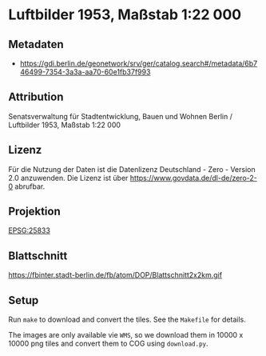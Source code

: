 Luftbilder 1953, Maßstab 1:22 000
=================================

## Metadaten

* https://gdi.berlin.de/geonetwork/srv/ger/catalog.search#/metadata/6b746499-7354-3a3a-aa70-60e1fb37f993

## Attribution

Senatsverwaltung für Stadtentwicklung, Bauen und Wohnen Berlin / Luftbilder 1953, Maßstab 1:22 000

## Lizenz

Für die Nutzung der Daten ist die Datenlizenz Deutschland - Zero - Version 2.0 anzuwenden.
Die Lizenz ist über https://www.govdata.de/dl-de/zero-2-0 abrufbar.

## Projektion

[EPSG:25833](http://spatialreference.org/ref/epsg/25833/)

## Blattschnitt

https://fbinter.stadt-berlin.de/fb/atom/DOP/Blattschnitt2x2km.gif

## Setup

Run `make` to download and convert the tiles. See the `Makefile` for details.

The images are only available vie `WMS`, so we download them in 10000 x 10000 png tiles and
convert them to COG using `download.py`.
